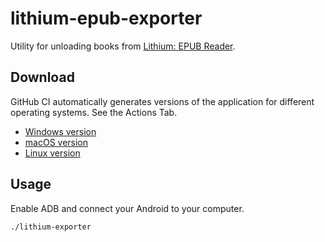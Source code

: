 # lithium-epub-exporter

Utility for unloading books from [Lithium: EPUB Reader](https://play.google.com/store/apps/details?id=com.faultexception.reader).

## Download

GitHub CI automatically generates versions of the application for different operating systems. See the Actions Tab.

* [Windows version]()
* [macOS version]()
* [Linux version]()

## Usage

Enable ADB and connect your Android to your computer.

```shell
./lithium-exporter
```
